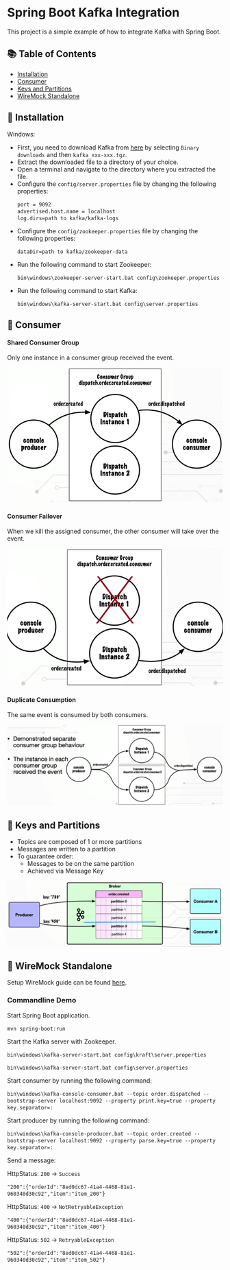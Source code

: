 # Spring Boot Kafka Integration

This project is a simple example of how to integrate Kafka with Spring Boot.

## 📚 Table of Contents

- [Installation](https://github.com/glenncai/spring-boot-kafka-integration#-installation)
- [Consumer](https://github.com/glenncai/spring-boot-kafka-integration#-consumer)
- [Keys and Partitions](https://github.com/glenncai/spring-boot-kafka-integration#-keys-and-partitions)
- [WireMock Standalone](https://github.com/glenncai/spring-boot-kafka-integration#-wiremock-standalone)

## 🔧 Installation

Windows:

- First, you need to download Kafka from [here](https://kafka.apache.org/downloads) by selecting `Binary downloads` and
  then `kafka_xxx-xxx.tgz`.
- Extract the downloaded file to a directory of your choice.
- Open a terminal and navigate to the directory where you extracted the file.
- Configure the `config/server.properties` file by changing the following properties:
  ```properties
  port = 9092
  advertised.host.name = localhost
  log.dirs=path to kafka/kafka-logs
  ```
- Configure the `config/zookeeper.properties` file by changing the following properties:
  ```properties
  dataDir=path to kafka/zookeeper-data
  ```
- Run the following command to start Zookeeper:
  ```shell
  bin\windows\zookeeper-server-start.bat config\zookeeper.properties
  ```
- Run the following command to start Kafka:
  ```shell
  bin\windows\kafka-server-start.bat config\server.properties
  ```

## 📡 Consumer

#### Shared Consumer Group

Only one instance in a consumer group received the event.

<img src="assets/images/shared_consumer_group.png" alt="Shared consumer group" />

#### Consumer Failover

When we kill the assigned consumer, the other consumer will take over the event.

<img src="assets/images/consumer_failover.png" alt="Consumer failover" />

#### Duplicate Consumption

The same event is consumed by both consumers.

<img src="assets/images/duplicate_consumption.png" alt="Duplicate consumption" />

## 🔑 Keys and Partitions

- Topics are composed of 1 or more partitions
- Messages are written to a partition
- To guarantee order:
  - Messages to be on the same partition
  - Achieved via Message Key

<img src="assets/images/keys_and_partitions.png" alt="Keys and partition" />

## 📍 WireMock Standalone

Setup WireMock guide can be found [here](https://github.com/glenncai/kafka-integration-wiremock#run-the-wiremock).

### Commandline Demo

Start Spring Boot application.

```shell
mvn spring-boot:run
```

Start the Kafka server with Zookeeper.

```shell
bin\windows\kafka-server-start.bat config\kraft\server.properties
```

```shell
bin\windows\kafka-server-start.bat config\server.properties
```

Start consumer by running the following command:

```shell
bin\windows\kafka-console-consumer.bat --topic order.dispatched --bootstrap-server localhost:9092 --property print.key=true --property key.separator=:
```

Start producer by running the following command:

```shell
bin\windows\kafka-console-producer.bat --topic order.created --bootstrap-server localhost:9092 --property parse.key=true --property key.separator=:
```

Send a message:

HttpStatus: `200` -> `Success`

```shell
"200":{"orderId":"8ed0dc67-41a4-4468-81e1-960340d30c92","item":"item_200"}
```

HttpStatus: `400` -> `NotRetryableException`

```shell
"400":{"orderId":"8ed0dc67-41a4-4468-81e1-960340d30c92","item":"item_400"}
```

HttpStatus: `502` -> `RetryableException`

```shell
"502":{"orderId":"8ed0dc67-41a4-4468-81e1-960340d30c92","item":"item_502"}
```